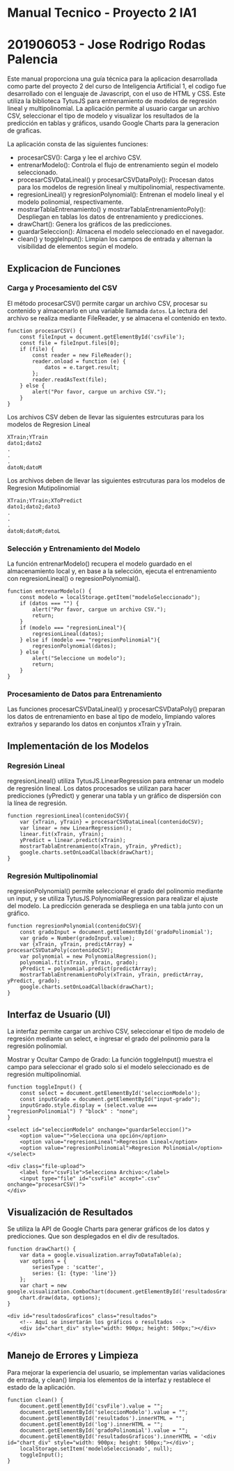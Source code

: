 # Manual Tecnico - Proyecto 2 IA1
# 201906053 - Jose Rodrigo Rodas Palencia

Este manual proporciona una guía técnica para la aplicacion desarrollada como parte del proyecto 2 del curso de Inteligencia Artificial 1, el codigo fue desarrollado con el lenguaje de Javascript, con el uso de HTML y CSS. Este utiliza la biblioteca TytusJS para entrenamiento de modelos de regresión lineal y multipolinomial. La aplicación permite al usuario cargar un archivo CSV, seleccionar el tipo de modelo y visualizar los resultados de la predicción en tablas y gráficos, usando Google Charts para la generacion de graficas. 

La aplicación consta de las siguientes funciones:

- procesarCSV(): Carga y lee el archivo CSV.
- entrenarModelo(): Controla el flujo de entrenamiento según el modelo seleccionado.
- procesarCSVDataLineal() y procesarCSVDataPoly(): Procesan datos para los modelos de regresión lineal y multipolinomial, respectivamente.
- regresionLineal() y regresionPolynomial(): Entrenan el modelo lineal y el modelo polinomial, respectivamente.
- mostrarTablaEntrenamiento() y mostrarTablaEntrenamientoPoly(): Despliegan en tablas los datos de entrenamiento y predicciones.
- drawChart(): Genera los gráficos de las predicciones.
- guardarSeleccion(): Almacena el modelo seleccionado en el navegador.
- clean() y toggleInput(): Limpian los campos de entrada y alternan la visibilidad de elementos según el modelo.

## Explicacion de Funciones

### Carga y Procesamiento del CSV

El método procesarCSV() permite cargar un archivo CSV, procesar su contenido y almacenarlo en una variable llamada `datos`. La lectura del archivo se realiza mediante FileReader, y se almacena el contenido en texto.

    function procesarCSV() {
        const fileInput = document.getElementById('csvFile');
        const file = fileInput.files[0];
        if (file) {
            const reader = new FileReader();
            reader.onload = function (e) {
                datos = e.target.result;
            };
            reader.readAsText(file);
        } else {
            alert("Por favor, cargue un archivo CSV.");
        }
    }

Los archivos CSV deben de llevar las siguientes estrcuturas para los modelos de Regresion Lineal

    XTrain;YTrain
    dato1;dato2
    .
    .
    .
    datoN;datoM

Los archivos deben de llevar las siguientes estrcuturas para los modelos de Regresion Mutipolinomial

    XTrain;YTrain;XToPredict
    dato1;dato2;dato3
    .
    .
    .
    datoN;datoM;datoL

### Selección y Entrenamiento del Modelo

La función entrenarModelo() recupera el modelo guardado en el almacenamiento local y, en base a la selección, ejecuta el entrenamiento con regresionLineal() o regresionPolynomial().

    function entrenarModelo() {
        const modelo = localStorage.getItem("modeloSeleccionado");
        if (datos === "") {
            alert("Por favor, cargue un archivo CSV.");
            return;
        }
        if (modelo === "regresionLineal"){
            regresionLineal(datos);
        } else if (modelo === "regresionPolinomial"){
            regresionPolynomial(datos);
        } else {
            alert("Seleccione un modelo");
            return;
        }
    }

### Procesamiento de Datos para Entrenamiento

Las funciones procesarCSVDataLineal() y procesarCSVDataPoly() preparan los datos de entrenamiento en base al tipo de modelo, limpiando valores extraños y separando los datos en conjuntos xTrain y yTrain.

## Implementación de los Modelos

### Regresión Lineal

regresionLineal() utiliza TytusJS.LinearRegression para entrenar un modelo de regresión lineal. Los datos procesados se utilizan para hacer predicciones (yPredict) y generar una tabla y un gráfico de dispersión con la línea de regresión.

    function regresionLineal(contenidoCSV){
        var {xTrain, yTrain} = procesarCSVDataLineal(contenidoCSV);
        var linear = new LinearRegression();
        linear.fit(xTrain, yTrain);
        yPredict = linear.predict(xTrain);
        mostrarTablaEntrenamiento(xTrain, yTrain, yPredict);
        google.charts.setOnLoadCallback(drawChart);
    }

### Regresión Multipolinomial

regresionPolynomial() permite seleccionar el grado del polinomio mediante un input, y se utiliza TytusJS.PolynomialRegression para realizar el ajuste del modelo. La predicción generada se despliega en una tabla junto con un gráfico.

    function regresionPolynomial(contenidoCSV){
        const gradoInput = document.getElementById('gradoPolinomial');
        var grado = Number(gradoInput.value);
        var {xTrain, yTrain, predictArray} = procesarCSVDataPoly(contenidoCSV);
        var polynomial = new PolynomialRegression();
        polynomial.fit(xTrain, yTrain, grado);
        yPredict = polynomial.predict(predictArray);
        mostrarTablaEntrenamientoPoly(xTrain, yTrain, predictArray, yPredict, grado);
        google.charts.setOnLoadCallback(drawChart);
    }

## Interfaz de Usuario (UI)

La interfaz permite cargar un archivo CSV, seleccionar el tipo de modelo de regresión mediante un select, e ingresar el grado del polinomio para la regresión polinomial.

Mostrar y Ocultar Campo de Grado: La función toggleInput() muestra el campo para seleccionar el grado solo si el modelo seleccionado es de regresión multipolinomial.

    function toggleInput() {
        const select = document.getElementById('seleccionModelo');
        const inputGrado = document.getElementById("input-grado");
        inputGrado.style.display = (select.value === "regresionPolinomial") ? "block" : "none";
    }

    <select id="seleccionModelo" onchange="guardarSeleccion()">
        <option value="">Selecciona una opción</option>
        <option value="regresionLineal">Regresion Lineal</option>
        <option value="regresionPolinomial">Regresion Polinomial</option>
    </select>

    <div class="file-upload">
        <label for="csvFile">Selecciona Archivo:</label>
        <input type="file" id="csvFile" accept=".csv" onchange="procesarCSV()">
    </div>

## Visualización de Resultados

Se utiliza la API de Google Charts para generar gráficos de los datos y predicciones. Que son desplegados en el div de resultados.

    function drawChart() {
        var data = google.visualization.arrayToDataTable(a);
        var options = {
            seriesType : 'scatter',
            series: {1: {type: 'line'}}
        };  
        var chart = new google.visualization.ComboChart(document.getElementById('resultadosGraficos'));
        chart.draw(data, options);         
    }

    <div id="resultadosGraficos" class="resultados">
        <!-- Aquí se insertarán los gráficos o resultados -->
        <div id="chart_div" style="width: 900px; height: 500px;"></div>
    </div>

## Manejo de Errores y Limpieza

Para mejorar la experiencia del usuario, se implementan varias validaciones de entrada, y clean() limpia los elementos de la interfaz y restablece el estado de la aplicación.

    function clean() {
        document.getElementById('csvFile').value = "";
        document.getElementById('seleccionModelo').value = "";
        document.getElementById('resultados').innerHTML = ""; 
        document.getElementById('log').innerHTML = ""; 
        document.getElementById('gradoPolinomial').value = "";
        document.getElementById('resultadosGraficos').innerHTML = '<div id="chart_div" style="width: 900px; height: 500px;"></div>';
        localStorage.setItem('modeloSeleccionado', null);
        toggleInput();
    }
